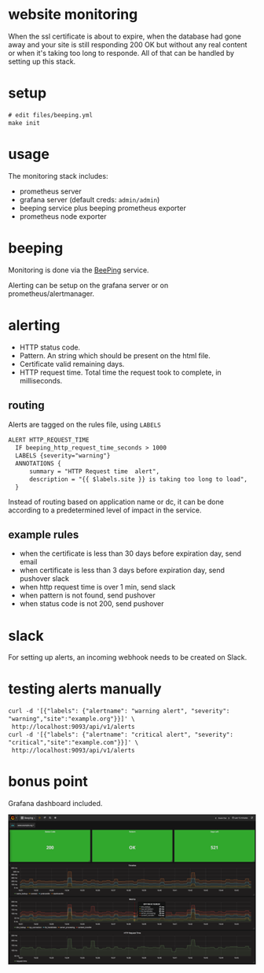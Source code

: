 # website monitoring

When the ssl certificate is about to expire, when the database had gone away and your site is still responding 200 OK but without any real content or when it's taking too long to responde. All of that can be handled by setting up this stack.

# setup

```
# edit files/beeping.yml
make init
```

# usage

The monitoring stack includes:

* prometheus server
* grafana server (default creds: `admin/admin`)
* beeping service plus beeping prometheus exporter
* prometheus node exporter
 
# beeping

Monitoring is done via the [BeePing](https://github.com/yanc0/beeping) service.

Alerting can be setup on the grafana server or on prometheus/alertmanager.


# alerting

* HTTP status code.
* Pattern. An string which should be present on the html file.
* Certificate valid remaining days.
* HTTP request time. Total time the request took to complete, in milliseconds. 

## routing

Alerts are tagged on the rules file, using `LABELS`

```
ALERT HTTP_REQUEST_TIME
  IF beeping_http_request_time_seconds > 1000
  LABELS {severity="warning"}
  ANNOTATIONS {
      summary = "HTTP Request time  alert",
      description = "{{ $labels.site }} is taking too long to load",
  }
```

Instead of routing based on application name or dc, it can be done according to a predetermined level of impact in the service.

## example rules 

* when the certificate is less than 30 days before expiration day, send email
* when certificate is less than 3 days before expiration day, send pushover slack
* when http request time is over 1 min, send slack
* when pattern is not found, send pushover
* when status code is not 200, send pushover

# slack

For setting up alerts, an incoming webhook needs to be created on Slack.

#  testing alerts manually

```
curl -d '[{"labels": {"alertname": "warning alert", "severity": "warning","site":"example.org"}}]' \
 http://localhost:9093/api/v1/alerts
curl -d '[{"labels": {"alertname": "critical alert", "severity": "critical","site":"example.com"}}]' \
 http://localhost:9093/api/v1/alerts
```

# bonus point

 
Grafana dashboard included.

![Grafana dashboard](./beeping_dashboard.png)

